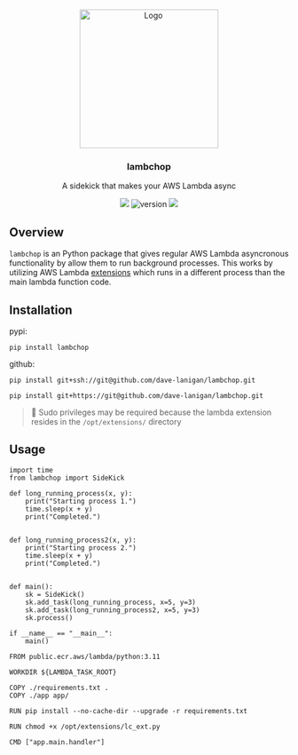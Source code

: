 <a name="readme-top"></a>

<!-- PROJECT LOGO -->
<br />
<div align="center">
    <img src="https://github.com/dave-lanigan/lambchop/assets/29602997/9c0826c8-b6b0-4ad7-84f4-85ff4b1e7c74" alt="Logo" width="250" height="250">

  <h3 align="center">lambchop</h3>

  <p align="center">
    A sidekick that makes your AWS Lambda async
  <br/>

   ![](https://img.shields.io/badge/language-python-blue)
   ![version](https://img.shields.io/badge/version-0.0.12-green)
   ![](https://img.shields.io/badge/license-MIT-red)
   
  </p>
</div>

## Overview

`lambchop` is an Python package that gives regular AWS Lambda asyncronous functionality by allow them to run background processes. This works by utilizing AWS Lambda [extensions](https://docs.aws.amazon.com/lambda/latest/dg/lambda-extensions.html) which runs in a different process than the main lambda function code.


## Installation
pypi:

```
pip install lambchop
```

github:

```
pip install git+ssh://git@github.com/dave-lanigan/lambchop.git
```
```
pip install git+https://git@github.com/dave-lanigan/lambchop.git
```

> 📝 Sudo privileges may be required because the lambda extension resides in the `/opt/extensions/` directory

## Usage

```
import time
from lambchop import SideKick

def long_running_process(x, y):
    print("Starting process 1.")
    time.sleep(x + y)
    print("Completed.")


def long_running_process2(x, y):
    print("Starting process 2.")
    time.sleep(x + y)
    print("Completed.")


def main():
    sk = SideKick()
    sk.add_task(long_running_process, x=5, y=3)
    sk.add_task(long_running_process2, x=5, y=3)
    sk.process()

if __name__ == "__main__":
    main()
```


```
FROM public.ecr.aws/lambda/python:3.11

WORKDIR ${LAMBDA_TASK_ROOT}

COPY ./requirements.txt .
COPY ./app app/

RUN pip install --no-cache-dir --upgrade -r requirements.txt

RUN chmod +x /opt/extensions/lc_ext.py

CMD ["app.main.handler"]
```
